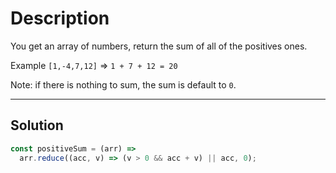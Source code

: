 # Description

You get an array of numbers, return the sum of all of the positives ones.

Example `[1,-4,7,12]` => `1 + 7 + 12 = 20`

Note: if there is nothing to sum, the sum is default to `0`.

---

## Solution

```js
const positiveSum = (arr) =>
  arr.reduce((acc, v) => (v > 0 && acc + v) || acc, 0);
```
